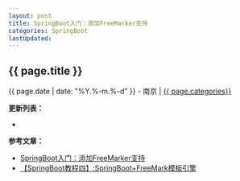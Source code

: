 ```yaml
---
layout: post
title: SpringBoot入门：添加FreeMarker支持
categories: SpringBoot
lastUpdated:
---
```


## {{ page.title }}

{{ page.date | date: "%Y.%-m.%-d" }} - 南京 | <a href="/archive#{{ page.categories }}">{{ page.categories}}</a>



**更新列表：**

*



**参考文章：**

* [SpringBoot入门：添加FreeMarker支持][1]
* [【SpringBoot教程四】:SpringBoot+FreeMark模板引擎][2]


[1]: https://blog.csdn.net/LouGnib/article/details/68065043
[2]: https://blog.csdn.net/lu1005287365/article/details/53363490
